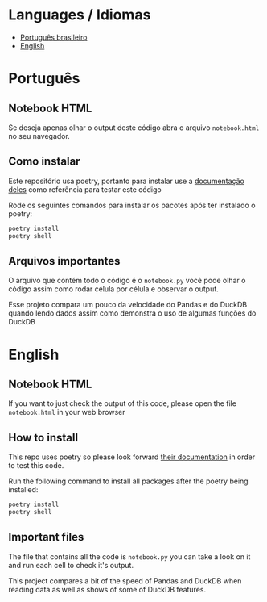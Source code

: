 # Languages / Idiomas

- [Português brasileiro](#português)
- [English](#english)

# Português

## Notebook HTML

Se deseja apenas olhar o output deste código abra o arquivo `notebook.html` no seu navegador.

## Como instalar

Este repositório usa poetry, portanto para instalar use a [documentação deles](https://python-poetry.org/docs/) como referência para testar este código

Rode os seguintes comandos para instalar os pacotes após ter instalado o poetry:

```bash
poetry install
poetry shell
```

## Arquivos importantes

O arquivo que contém todo o código é o `notebook.py` você pode olhar o código assim como rodar célula por célula e observar o output.

Esse projeto compara um pouco da velocidade do Pandas e do DuckDB quando lendo dados assim como demonstra o uso de algumas funções do DuckDB

# English

## Notebook HTML

If you want to just check the output of this code, please open the file `notebook.html` in your web browser

## How to install

This repo uses poetry so please look forward [their documentation](https://python-poetry.org/docs/) in order to test this code.

Run the following command to install all packages after the poetry being installed:

```bash
poetry install
poetry shell
```

## Important files

The file that contains all the code is `notebook.py` you can take a look on it and run each cell to check it's output.

This project compares a bit of the speed of Pandas and DuckDB when reading data as well as shows of some of DuckDB features.